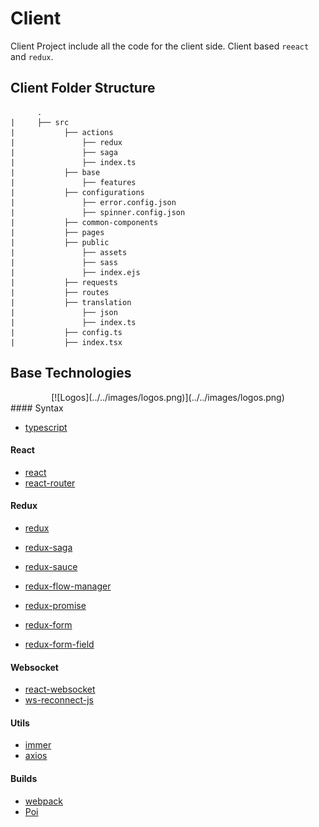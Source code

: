 # Client

Client Project include all the code for the client side.
Client based `reeact` and `redux`.

## Client Folder Structure

          .
    |     ├── src     
    |           ├── actions     
    |               ├── redux
    |               ├── saga
    |               ├── index.ts
    |           ├── base
    |               ├── features
    |           ├── configurations
    |               ├── error.config.json
    |               ├── spinner.config.json
    |           ├── common-components
    |           ├── pages
    |           ├── public
    |               ├── assets
    |               ├── sass
    |               ├── index.ejs
    |           ├── requests
    |           ├── routes
    |           ├── translation
    |               ├── json
    |               ├── index.ts
    |           ├── config.ts
    |           ├── index.tsx

## Base Technologies
<center>
    [![Logos](../../images/logos.png)](../../images/logos.png)
    <br/>
</center>
#### Syntax 

- <a href="https://www.typescriptlang.org/" target="_blank">typescript</a>

#### React

- <a href="https://facebook.github.io/react/" target="_blank">react</a>
- <a href="https://github.com/ReactTraining/react-router" target="_blank">react-router</a>

#### Redux

- <a href="http://redux.js.org/docs/introduction/" target="_blank">redux</a>
- <a href="https://github.com/redux-saga/redux-saga" target="_blank">redux-saga</a>
- <a href="https://github.com/jkeam/reduxsauce" target="_blank">redux-sauce</a>

- <a href="https://preview.npmjs.com/package/redux-flow-manager" target="_blank">redux-flow-manager</a>
- <a href="https://github.com/acdlite/redux-promise" target="_blank">redux-promise</a>
- <a href="http://redux-form.com/6.6.3/" target="_blank">redux-form</a>
- <a href="https://www.npmjs.com/package/redux-form-field" target="_blank">redux-form-field</a>

#### Websocket

- <a href="https://github.com/mehmetkose/react-websocket" target="_blank">react-websocket</a>
- <a href="https://www.npmjs.com/package/ws-reconnect-js" target="_blank">ws-reconnect-js</a>

#### Utils

- <a href="https://immerjs.github.io/immer/docs/introduction/" target="_blank">immer</a>
- <a href="https://github.com/mzabriskie/axios" target="_blank">axios</a>

#### Builds

- <a href="https://webpack.js.org/" target="_blank">webpack</a>
- <a href="https://poi.js.org/" target="_blank">Poi</a>

